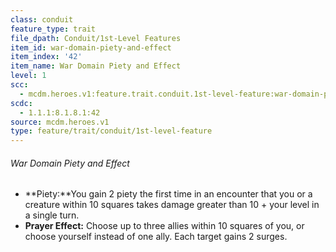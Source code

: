 ```yaml
---
class: conduit
feature_type: trait
file_dpath: Conduit/1st-Level Features
item_id: war-domain-piety-and-effect
item_index: '42'
item_name: War Domain Piety and Effect
level: 1
scc:
  - mcdm.heroes.v1:feature.trait.conduit.1st-level-feature:war-domain-piety-and-effect
scdc:
  - 1.1.1:8.1.8.1:42
source: mcdm.heroes.v1
type: feature/trait/conduit/1st-level-feature
---
```


###### War Domain Piety and Effect

- \*\*Piety:\*\*You gain 2 piety the first time in an encounter that you or a creature within 10 squares takes damage greater than 10 + your level in a single turn.
- **Prayer Effect:** Choose up to three allies within 10 squares of you, or choose yourself instead of one ally. Each target gains 2 surges.
